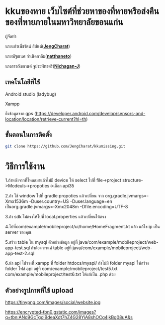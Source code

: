 

# kkuของหาย เว็บไซต์ที่ช่วยหาของที่หายหรือส่งคืนของที่หายภายในมหาวิทยาลัยขอนแก่น

ผู้จัดทำ

นายแก้วเพ็ชรัตน์ สีสันต์([**JengCharat**](https://github.com/JengCharat))

นายณัฐธเนศ กำเนิดกาลึม([**natthaneto**](https://github.com/natthaneto))

นางสาวณิชกานต์ จูประพัทธศรี([**Nichagan-J**](https://github.com/Nichagan-J))

## เทคโนโลยีที่ใช้

Android studio (ladybug)

Xampp

ดึงข้อมูลจาก gps (https://developer.android.com/develop/sensors-and-location/location/retrieve-current?hl=th)

## ขั้นตอนในการติดตั้ง

```bash
git clone https://github.com/JengCharat/kkumissing.git
```

# วิธีการใช้งาน

1.ถ้าหลังจากที่โหลดมาแล้วไม่มี device ให้ select
ไปที่ file->project structure->Modeuls->propoties->เลือก api35

2.ถ้า ใช้ window ไปที่ gradle propoties แล้วเปลี่ยน จาก
org.gradle.jvmargs=-Xmx1536m -Duser.country=US -Duser.language=en
เป็นorg.gradle.jvmargs=-Xmx2048m -Dfile.encoding=UTF-8

3.ถ้า sdk ไม่ตรงให้ไปที่ local.properties แล้วเปลี่ยนให้ตรง

4.ไปที่com/example/mobileproject/ui/home/HomeFragment.kt แล้ว แก้ไข ip เป็น server ของคุณ

5.สร้าง table ใน mysql
ตัวอย่างข้อมูล อยู่ที่ java/com/example/mobileproject/web-app-test.sql
ถ้าต้องการแค่ table อยู่ที่ java/com/example/mobileproject/web-app-test-2.sql

6.นำ api ไปวางที่ xampp ที่ folder htdocs/myapi/
ถ้าไม่มี folder myapi ให้สร้าง folder
ไฟล์ api อยู่ที่ com/example/mobileproject/test5.txt
com/example/mobileproject/test6.txt
ให้แก้เป็น .php ด้วย

## ตัวอย่างรูปภาพที่ใช้ upload

https://tinypng.com/images/social/website.jpg

https://encrypted-tbn0.gstatic.com/images?q=tbn:ANd9GcTgolBdeaXdt7hZ4G28YiA8shOCg4jkBg08uA&s

